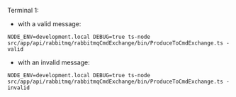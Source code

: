 Terminal 1:

- with a valid message:

```
NODE_ENV=development.local DEBUG=true ts-node src/app/api/rabbitmq/rabbitmqCmdExchange/bin/ProduceToCmdExchange.ts -valid
```

- with an invalid message:

```
NODE_ENV=development.local DEBUG=true ts-node src/app/api/rabbitmq/rabbitmqCmdExchange/bin/ProduceToCmdExchange.ts -invalid
```
